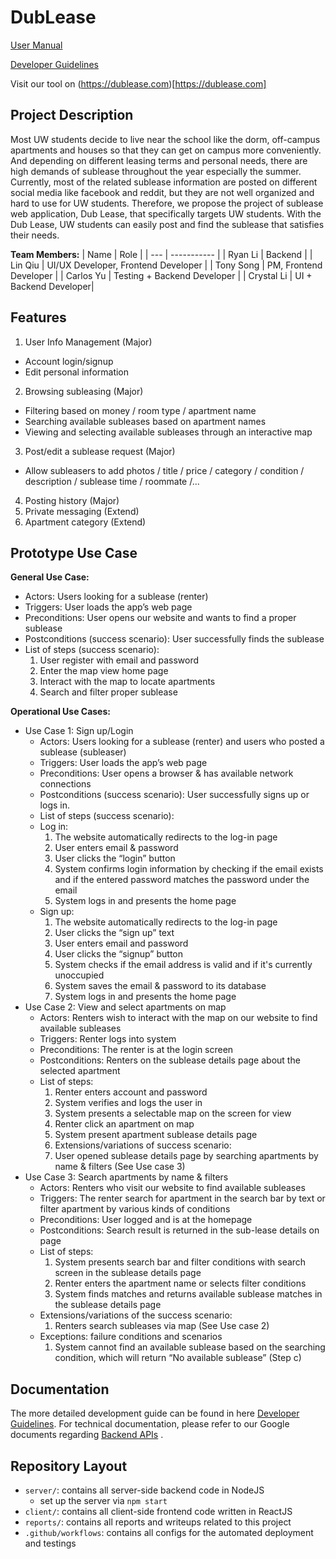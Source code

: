 # DubLease

[User Manual](./UserManual.md)

[Developer Guidelines](./DeveloperGuide.md)

Visit our tool on (https://dublease.com)[https://dublease.com]

## Project Description
Most UW students decide to live near the school like the dorm, off-campus apartments and houses so that they can get on campus more conveniently. And depending on different leasing terms and personal needs, there are high demands of sublease throughout the year especially the summer. Currently, most of the related sublease information are posted on different social media like facebook and reddit, but they are not well organized and hard to use for UW students. Therefore, we propose the project of sublease web application, Dub Lease, that specifically targets UW students. With the Dub Lease, UW students can easily post and find the sublease that satisfies their needs.

**Team Members:**
| Name | Role | 
| --- | ----------- | 
| Ryan Li | Backend | 
| Lin Qiu | UI/UX Developer, Frontend Developer | 
| Tony Song | PM, Frontend Developer |
| Carlos Yu | Testing + Backend Developer | 
| Crystal Li | UI + Backend Developer| 

## Features
1. User Info Management (Major)
  - Account login/signup 
  - Edit personal information
  
2. Browsing subleasing (Major)
  - Filtering based on money / room type / apartment name
  - Searching available subleases based on apartment names
  - Viewing and selecting available subleases through an interactive map
  
3. Post/edit a sublease request (Major)
  - Allow subleasers to add photos / title / price / category / condition / description / sublease time / roommate /...
  
4. Posting history (Major)
5. Private messaging (Extend)
6. Apartment category (Extend)

## Prototype Use Case
**General Use Case:**
- Actors: Users looking for a sublease (renter) 
- Triggers: User loads the app’s web page
- Preconditions: User opens our website and wants to find a proper sublease
- Postconditions (success scenario): User successfully finds the sublease
- List of steps (success scenario):
  1. User register with email and password
  2. Enter the map view home page
  3. Interact with the map to locate apartments
  4. Search and filter proper sublease

**Operational Use Cases:**
- Use Case 1: Sign up/Login
  - Actors: Users looking for a sublease (renter) and users who posted a sublease (subleaser)
  - Triggers: User loads the app’s web page
  - Preconditions: User opens a browser & has available network connections
  - Postconditions (success scenario): User successfully signs up or logs in.
  - List of steps (success scenario):
  - Log in:
    1. The website automatically redirects to the log-in page
    2. User enters email & password
    3. User clicks the “login” button
    4. System confirms login information by checking if the email exists and if the entered password matches the password under the email
    5. System logs in and presents the home page
  - Sign up:
    1. The website automatically redirects to the log-in page
    2. User clicks the “sign up” text
    3. User enters email and password
    4. User clicks the “signup” button
    5. System checks if the email address is valid and if it's currently unoccupied
    6. System saves the email & password to its database
    7. System logs in and presents the home page
- Use Case 2: View and select apartments on map
  - Actors: Renters wish to interact with the map on our website to find available subleases
  - Triggers: Renter logs into system
  - Preconditions: The renter is at the login screen
  - Postconditions: Renters on the sublease details page about the selected apartment
  - List of steps:
    1. Renter enters account and password
    2. System verifies and logs the user in
    3. System presents a selectable map on the screen for view
    4. Renter click an apartment on map
    5. System present apartment sublease details page
    6. Extensions/variations of success scenario:
    7. User opened sublease details page by searching apartments by name & filters (See Use case 3)
- Use Case 3: Search apartments by name & filters
  - Actors: Renters who visit our website to find available subleases
  - Triggers: The renter search for apartment in the search bar by text or filter apartment by various kinds of conditions
  - Preconditions: User logged and is at the homepage
  - Postconditions: Search result is returned in the sub-lease details on page 
  - List of steps:
    1. System presents search bar and filter conditions with search screen in the sublease details page
    2. Renter enters the apartment name or selects filter conditions
    3. System finds matches and returns available sublease matches in the sublease details page
  - Extensions/variations of the success scenario:
    1. Renters search subleases via map (See Use case 2)
  - Exceptions: failure conditions and scenarios
    1. System cannot find an available sublease based on the searching condition, which will return “No available sublease” (Step c)


## Documentation

The more detailed development guide can be found in here [Developer Guidelines](./DeveloperGuide.md).
For technical documentation, please refer to our Google documents regarding [Backend APIs](https://docs.google.com/document/d/1Q48TTSTBrOSXKS06upeNwzYLw0O1lRpGk2PCigNLAS8/edit?usp=sharing) .


## Repository Layout
* `server/`: contains all server-side backend code in NodeJS
  - set up the server via `npm start`
* `client/`: contains all client-side frontend code written in ReactJS
* `reports/`: contains all reports and writeups related to this project
*  `.github/workflows`: contains all configs for the automated deployment and testings


